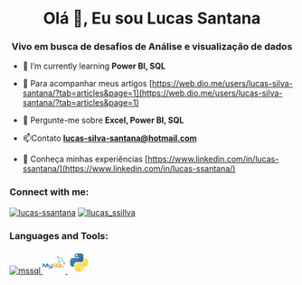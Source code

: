 <h1 align="center">Olá 👋, Eu sou Lucas Santana</h1>
<h3 align="center">Vivo em busca de desafios de Análise e visualização de dados</h3>

- 🌱 I’m currently learning **Power BI, SQL**

- 📝 Para acompanhar meus artigos [https://web.dio.me/users/lucas-silva-santana/?tab=articles&page=1](https://web.dio.me/users/lucas-silva-santana/?tab=articles&page=1)

- 💬 Pergunte-me sobre **Excel, Power BI, SQL**

- 📫Contato **lucas-silva-santana@hotmail.com**

- 📄 Conheça minhas experiências [https://www.linkedin.com/in/lucas-ssantana/](https://www.linkedin.com/in/lucas-ssantana/)

<h3 align="left">Connect with me:</h3>
<p align="left">
<a href="https://linkedin.com/in/lucas-ssantana" target="blank"><img align="center" src="https://raw.githubusercontent.com/rahuldkjain/github-profile-readme-generator/master/src/images/icons/Social/linked-in-alt.svg" alt="lucas-ssantana" height="30" width="40" /></a>
<a href="https://instagram.com/llucas_ssillva" target="blank"><img align="center" src="https://raw.githubusercontent.com/rahuldkjain/github-profile-readme-generator/master/src/images/icons/Social/instagram.svg" alt="llucas_ssillva" height="30" width="40" /></a>
</p>

<h3 align="left">Languages and Tools:</h3>
<p align="left"> <a href="https://www.microsoft.com/en-us/sql-server" target="_blank" rel="noreferrer"> <img src="https://www.svgrepo.com/show/303229/microsoft-sql-server-logo.svg" alt="mssql" width="40" height="40"/> </a> <a href="https://www.mysql.com/" target="_blank" rel="noreferrer"> <img src="https://raw.githubusercontent.com/devicons/devicon/master/icons/mysql/mysql-original-wordmark.svg" alt="mysql" width="40" height="40"/> </a> 
<a href="https://www.python.org" target="_blank" rel="noreferrer"> <img src="https://raw.githubusercontent.com/devicons/devicon/master/icons/python/python-original.svg" alt="python" width="40" height="40"/> </a> 
 </p>

